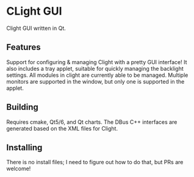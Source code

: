 # CLight GUI

Clight GUI written in Qt.

## Features
Support for configuring & managing Clight with a pretty GUI interface! It also includes a tray applet, suitable for quickly managing the backlight settings. All modules in clight are currently able to be managed. Multiple monitors are supported in the window, but only one is supported in the applet.

## Building
Requires cmake, Qt5/6, and Qt charts. The DBus C++ interfaces are generated based on the XML files for Clight.

## Installing
There is no install files; I need to figure out how to do that, but PRs are welcome!
